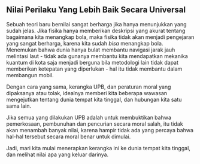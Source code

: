 ## Nilai Perilaku Yang Lebih Baik Secara Universal

Sebuah teori baru bernilai sangat berharga jika hanya menunjukkan yang sudah jelas. Jika fisika hanya memberikan deskripsi yang akurat tentang bagaimana kita menangkap bola, maka fisika tidak akan menjadi pengejaran yang sangat berharga, karena kita sudah *bisa* menangkap bola. Menemukan bahwa dunia hanya bulat membantu navigasi jarak jauh melintasi laut - tidak ada gunanya membantu kita mendapatkan mekanika kuantum di kota saja menjadi berguna bila metodologi lain tidak dapat memberikan ketepatan yang diperlukan - hal itu tidak membantu dalam membangun mobil.

Dengan cara yang sama, kerangka UPB, dan peraturan moral yang dipaksanya atau tolak, idealnya memberi kita beberapa wawasan mengejutkan tentang dunia tempat kita tinggal, dan hubungan kita satu sama lain.

Jika semua yang dilakukan UPB adalah untuk membuktikan bahwa pemerkosaan, pembunuhan dan pencurian secara moral salah, itu tidak akan menambah banyak nilai, karena hampir tidak ada yang percaya bahwa hal-hal tersebut secara moral benar untuk dimulai.

Jadi, mari kita mulai menerapkan kerangka ini ke dunia tempat kita tinggal, dan melihat nilai apa yang keluar darinya.